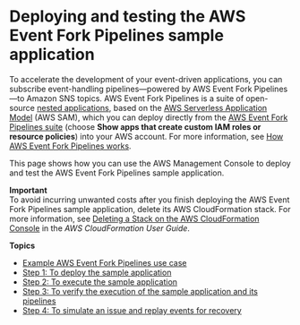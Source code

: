 # Deploying and testing the AWS Event Fork Pipelines sample application<a name="sns-deploy-test-fork-pipelines-sample-application"></a>

To accelerate the development of your event\-driven applications, you can subscribe event\-handling pipelines—powered by AWS Event Fork Pipelines—to Amazon SNS topics\. AWS Event Fork Pipelines is a suite of open\-source [nested applications](https://docs.aws.amazon.com/serverless-application-model/latest/developerguide/serverless-sam-template-nested-applications.html), based on the [AWS Serverless Application Model](https://aws.amazon.com/serverless/sam/) \(AWS SAM\), which you can deploy directly from the [AWS Event Fork Pipelines suite](https://serverlessrepo.aws.amazon.com/applications?query=aws-event-fork-pipelines) \(choose **Show apps that create custom IAM roles or resource policies**\) into your AWS account\. For more information, see [How AWS Event Fork Pipelines works](sns-fork-pipeline-as-subscriber.md#how-sns-fork-works)\.

This page shows how you can use the AWS Management Console to deploy and test the AWS Event Fork Pipelines sample application\.

**Important**  
To avoid incurring unwanted costs after you finish deploying the AWS Event Fork Pipelines sample application, delete its AWS CloudFormation stack\. For more information, see [Deleting a Stack on the AWS CloudFormation Console](https://docs.aws.amazon.com/AWSCloudFormation/latest/UserGuide/cfn-console-delete-stack.html) in the *AWS CloudFormation User Guide*\.

**Topics**
+ [Example AWS Event Fork Pipelines use case](example-sns-fork-use-case.md)
+ [Step 1: To deploy the sample application](deploy-sample-application.md)
+ [Step 2: To execute the sample application](execute-sample-application.md)
+ [Step 3: To verify the execution of the sample application and its pipelines](verify-sample-application-pipelines.md)
+ [Step 4: To simulate an issue and replay events for recovery](simulate-issue-replay-events-for-recovery.md)
